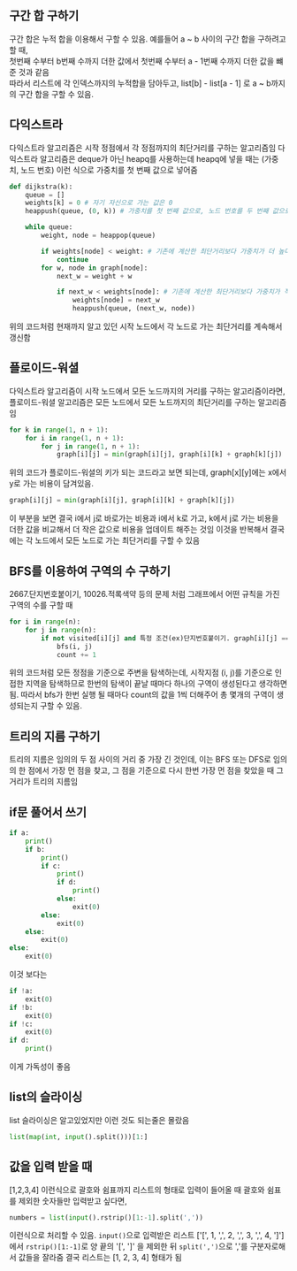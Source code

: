## 구간 합 구하기

구간 합은 누적 합을 이용해서 구할 수 있음. 예를들어 a ~ b 사이의 구간 합을 구하려고 할 때,  
첫번째 수부터 b번째 수까지 더한 값에서 첫번째 수부터 a - 1번째 수까지 더한 값을 뺴준 것과 같음  
따라서 리스트에 각 인덱스까지의 누적합을 담아두고, list[b] - list[a - 1] 로 a ~ b까지의 구간 합을 구할 수 있음.

## 다익스트라

다익스트라 알고리즘은 시작 정점에서 각 정점까지의 최단거리를 구하는 알고리즘임
다익스트라 알고리즘은 deque가 아닌 heapq를 사용하는데 heapq에 넣을 때는 (가중치, 노드 번호) 이런 식으로 가중치를 첫 번째 값으로 넣어줌

```python
def dijkstra(k):
    queue = []
    weights[k] = 0 # 자기 자신으로 가는 값은 0
    heappush(queue, (0, k)) # 가중치를 첫 번째 값으로, 노드 번호를 두 번째 값으로 넣음

    while queue:
        weight, node = heappop(queue)

        if weights[node] < weight: # 기존에 계산한 최단거리보다 가중치가 더 높다면 무시
            continue
        for w, node in graph[node]:
            next_w = weight + w

            if next_w < weights[node]: # 기존에 계산한 최단거리보다 가중치가 작다면
                weights[node] = next_w
                heappush(queue, (next_w, node))
```

위의 코드처럼 현재까지 알고 있던 시작 노드에서 각 노드로 가는 최단거리를 계속해서 갱신함

## 플로이드-워셜

다익스트라 알고리즘이 시작 노드에서 모든 노드까지의 거리를 구하는 알고리즘이라면,
플로이드-워셜 알고리즘은 모든 노드에서 모든 노드까지의 최단거리를 구하는 알고리즘임

```python
for k in range(1, n + 1):
    for i in range(1, n + 1):
        for j in range(1, n + 1):
            graph[i][j] = min(graph[i][j], graph[i][k] + graph[k][j])
```

위의 코드가 플로이드-워셜의 키가 되는 코드라고 보면 되는데, graph[x][y]에는 x에서 y로 가는 비용이 담겨있음.

```python
graph[i][j] = min(graph[i][j], graph[i][k] + graph[k][j])
```

이 부분을 보면 결국 i에서 j로 바로가는 비용과 i에서 k로 가고, k에서 j로 가는 비용을 더한 값을 비교해서 더 작은 값으로 비용을 업데이트 해주는 것임 이것을 반복해서 결국에는 각 노드에서 모든 노드로 가는 최단거리를 구할 수 있음

## BFS를 이용하여 구역의 수 구하기

2667.단지번호붙이기, 10026.적록색약 등의 문제 처럼 그래프에서 어떤 규칙을 가진 구역의 수를 구할 때

```python
for i in range(n):
    for j in range(n):
        if not visited[i][j] and 특정 조건(ex)단지번호붙이기. graph[i][j] == 1):
            bfs(i, j)
            count += 1
```

위의 코드처럼 모든 정점을 기준으로 주변을 탐색하는데, 시작지점 (i, j)를 기준으로 인접한 지역을 탐색하므로 한번의 탐색이 끝날 때마다 하나의 구역이 생성된다고 생각하면 됨. 따라서 bfs가 한번 실행 될 때마다 count의 값을 1씩 더해주어 총 몇개의 구역이 생성되는지 구할 수 있음.

## 트리의 지름 구하기

트리의 지름은 임의의 두 점 사이의 거리 중 가장 긴 것인데, 이는 BFS 또는 DFS로 임의의 한 점에서 가장 먼 점을 찾고, 그 점을 기준으로 다시 한번 가장 먼 점을 찾았을 때 그 거리가 트리의 지름임

## if문 풀어서 쓰기

```python
if a:
    print()
    if b:
        print()
        if c:
            print()
            if d:
                print()
            else:
                exit(0)
        else:
            exit(0)
    else:
        exit(0)
else:
    exit(0)
```

이것 보다는

```python
if !a:
    exit(0)
if !b:
    exit(0)
if !c:
    exit(0)
if d:
    print()
```

이게 가독성이 좋음

## list의 슬라이싱

list 슬라이싱은 알고있었지만
이런 것도 되는줄은 몰랐음

```python
list(map(int, input().split()))[1:]
```

## 값을 입력 받을 때

[1,2,3,4] 이런식으로 괄호와 쉼표까지 리스트의 형태로 입력이 들어올 때 괄호와 쉼표를 제외한 숫자들만 입력받고 싶다면,

```python
numbers = list(input().rstrip()[1:-1].split(','))
```

이런식으로 처리할 수 있음.
`input()`으로 입력받은 리스트 ['[', 1, ',', 2, ',', 3, ',', 4, ']']에서 `rstrip()[1:-1]`로 양 끝의 '[', ']' 을 제외한 뒤 `split(',')`으로 ','를 구분자로해서 값들을 잘라줌 결국 리스트는 [1, 2, 3, 4] 형태가 됨
